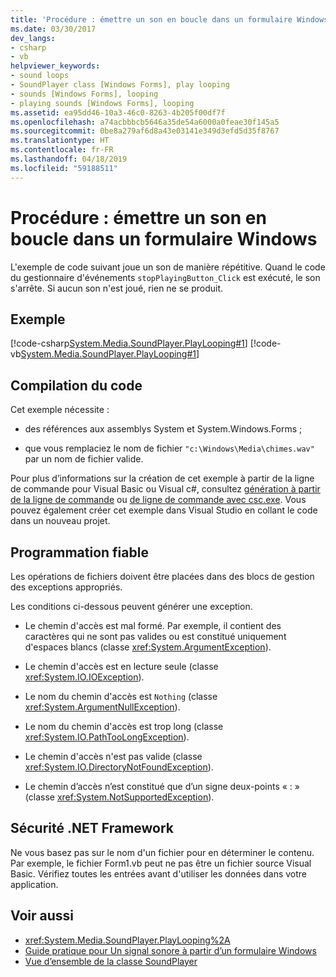 ```yaml
---
title: 'Procédure : émettre un son en boucle dans un formulaire Windows'
ms.date: 03/30/2017
dev_langs:
- csharp
- vb
helpviewer_keywords:
- sound loops
- SoundPlayer class [Windows Forms], play looping
- sounds [Windows Forms], looping
- playing sounds [Windows Forms], looping
ms.assetid: ea95dd46-10a3-46c0-8263-4b205f00df7f
ms.openlocfilehash: a74acbbbcb5646a35de54a6000a0feae30f145a5
ms.sourcegitcommit: 0be8a279af6d8a43e03141e349d3efd5d35f8767
ms.translationtype: HT
ms.contentlocale: fr-FR
ms.lasthandoff: 04/18/2019
ms.locfileid: "59188511"
---
```

# <a name="how-to-loop-a-sound-playing-on-a-windows-form"></a>Procédure : émettre un son en boucle dans un formulaire Windows
L'exemple de code suivant joue un son de manière répétitive. Quand le code du gestionnaire d'événements `stopPlayingButton_Click` est exécuté, le son s'arrête. Si aucun son n'est joué, rien ne se produit.  
  
## <a name="example"></a>Exemple  
 [!code-csharp[System.Media.SoundPlayer.PlayLooping#1](~/samples/snippets/csharp/VS_Snippets_Winforms/System.Media.SoundPlayer.PlayLooping/CS/Form1.cs#1)]
 [!code-vb[System.Media.SoundPlayer.PlayLooping#1](~/samples/snippets/visualbasic/VS_Snippets_Winforms/System.Media.SoundPlayer.PlayLooping/VB/Form1.vb#1)]  
  
## <a name="compiling-the-code"></a>Compilation du code  
 Cet exemple nécessite :  
  
-   des références aux assemblys System et System.Windows.Forms ;  
  
-   que vous remplaciez le nom de fichier `"c:\Windows\Media\chimes.wav"` par un nom de fichier valide.  
  
 Pour plus d’informations sur la création de cet exemple à partir de la ligne de commande pour Visual Basic ou Visual c#, consultez [génération à partir de la ligne de commande](../../../visual-basic/reference/command-line-compiler/building-from-the-command-line.md) ou [de ligne de commande avec csc.exe](../../../csharp/language-reference/compiler-options/command-line-building-with-csc-exe.md). Vous pouvez également créer cet exemple dans Visual Studio en collant le code dans un nouveau projet.  
  
## <a name="robust-programming"></a>Programmation fiable  
 Les opérations de fichiers doivent être placées dans des blocs de gestion des exceptions appropriés.  
  
 Les conditions ci-dessous peuvent générer une exception.  
  
-   Le chemin d'accès est mal formé. Par exemple, il contient des caractères qui ne sont pas valides ou est constitué uniquement d'espaces blancs (classe <xref:System.ArgumentException>).  
  
-   Le chemin d'accès est en lecture seule (classe <xref:System.IO.IOException>).  
  
-   Le nom du chemin d'accès est `Nothing` (classe <xref:System.ArgumentNullException>).  
  
-   Le nom du chemin d'accès est trop long (classe <xref:System.IO.PathTooLongException>).  
  
-   Le chemin d'accès n'est pas valide (classe <xref:System.IO.DirectoryNotFoundException>).  
  
-   Le chemin d’accès n’est constitué que d’un signe deux-points « : » (classe <xref:System.NotSupportedException>).  
  
## <a name="net-framework-security"></a>Sécurité .NET Framework  
 Ne vous basez pas sur le nom d'un fichier pour en déterminer le contenu. Par exemple, le fichier Form1.vb peut ne pas être un fichier source Visual Basic. Vérifiez toutes les entrées avant d'utiliser les données dans votre application.  
  
## <a name="see-also"></a>Voir aussi

- <xref:System.Media.SoundPlayer.PlayLooping%2A>
- [Guide pratique pour Un signal sonore à partir d’un formulaire Windows](how-to-play-a-sound-from-a-windows-form.md)
- [Vue d’ensemble de la classe SoundPlayer](soundplayer-class-overview.md)
